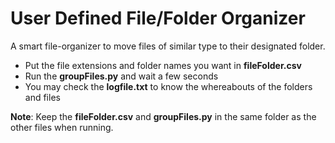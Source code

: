 # User Defined File/Folder Organizer
A smart file-organizer to move files of similar type to their designated folder. 

- Put the file extensions and folder names you want in **fileFolder.csv**
- Run the **groupFiles.py** and wait a few seconds
- You may check the **logfile.txt** to know the whereabouts of the folders and files

**Note**: Keep the **fileFolder.csv** and **groupFiles.py** in the same folder as the other files when running.




